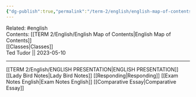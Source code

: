```yaml
---
{"dg-publish":true,"permalink":"/term-2/english/english-map-of-contents/"}
---
```


Related: #english  
Contents: [[TERM 2/English/English Map of Contents\|English Map of Contents]]  
[[Classes\|Classes]]  
Ted Tudor || 2023-05-10
***
[[TERM 2/English/ENGLISH PRESENTATION\|ENGLISH PRESENTATION]]
[[Lady Bird Notes\|Lady Bird Notes]]
[[Responding\|Responding]]
[[Exam Notes English\|Exam Notes English]]
[[Comparative Essay\|Comparative Essay]]

